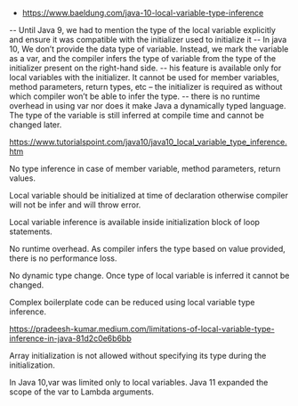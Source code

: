 - https://www.baeldung.com/java-10-local-variable-type-inference

-- Until Java 9, we had to mention the type of the local variable explicitly and ensure it was compatible with the initializer used to initialize it
-- In java 10, We don’t provide the data type of variable. Instead, we mark the variable as a var, and the compiler infers the type of variable from the type of the initializer present on the right-hand side.
-- his feature is available only for local variables with the initializer. It cannot be used for member variables, method parameters, return types, etc – the initializer is required as without which compiler won’t be able to infer the type.
-- there is no runtime overhead in using var nor does it make Java a dynamically typed language. The type of the variable is still inferred at compile time and cannot be changed later.


https://www.tutorialspoint.com/java10/java10_local_variable_type_inference.htm

No type inference in case of member variable, method parameters, return values.

Local variable should be initialized at time of declaration otherwise compiler will not be infer and will throw error.

Local variable inference is available inside initialization block of loop statements.

No runtime overhead. As compiler infers the type based on value provided, there is no performance loss.

No dynamic type change. Once type of local variable is inferred it cannot be changed.

Complex boilerplate code can be reduced using local variable type inference.


https://pradeesh-kumar.medium.com/limitations-of-local-variable-type-inference-in-java-81d2c0e6b6bb

Array initialization is not allowed without specifying its type during the initialization.

In Java 10,var was limited only to local variables. Java 11 expanded the scope of the var to Lambda arguments.